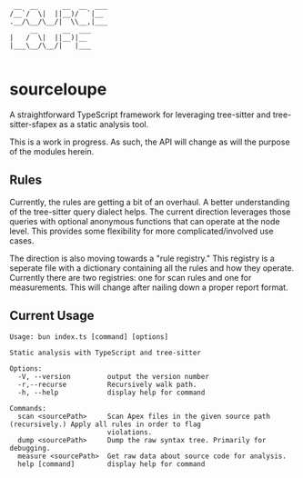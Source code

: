 ```
 __  __      __  __  ___ 
/__`/  \|  ||__)/  `|__  
.__/\__/\__/|  \\__,|___ 
     __      __  ___     
|   /  \|  ||__)|__      
|___\__/\__/|   |___     
                         
```
# sourceloupe

A straightforward TypeScript framework for leveraging tree-sitter and tree-sitter-sfapex as a static analysis tool.

This is a work in progress. As such, the API will change as will the purpose of the modules herein.


## Rules

Currently, the rules are getting a bit of an overhaul. A better understanding of the tree-sitter query dialect helps. The current direction leverages those queries with optional anonymous functions that can operate at the node level. This provides some flexibility for more complicated/involved use cases.

The direction is also moving towards a "rule registry." This registry is a seperate file with a dictionary containing all the rules and how they operate. Currently there are two registries: one for scan rules and one for measurements. This will change after nailing down a proper report format.

## Current Usage
```
Usage: bun index.ts [command] [options]

Static analysis with TypeScript and tree-sitter

Options:
  -V, --version         output the version number
  -r,--recurse          Recursively walk path.
  -h, --help            display help for command

Commands:
  scan <sourcePath>     Scan Apex files in the given source path (recursively.) Apply all rules in order to flag
                        violations.
  dump <sourcePath>     Dump the raw syntax tree. Primarily for debugging.
  measure <sourcePath>  Get raw data about source code for analysis.
  help [command]        display help for command
```
 
